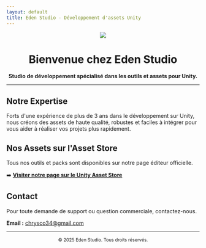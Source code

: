 ```yaml
---
layout: default
title: Eden Studio - Développement d'assets Unity
---
```


<p align="center">
  <img src="https://image.noelshack.com/fichiers/2025/33/4/1755181742-gemini-generated-image-9s6f9f9s6f9f9s6f.png">
</p>

<h1 align="center">Bienvenue chez Eden Studio</h1>

<p align="center">
  <strong>Studio de développement spécialisé dans les outils et assets pour Unity.</strong>
</p>

---

## Notre Expertise

Forts d'une expérience de plus de 3 ans dans le développement sur Unity, nous créons des assets de haute qualité, robustes et faciles à intégrer pour vous aider à réaliser vos projets plus rapidement.

## Nos Assets sur l'Asset Store

Tous nos outils et packs sont disponibles sur notre page éditeur officielle.

➡️ **[Visiter notre page sur le Unity Asset Store]([https://assetstore.unity.com/publishers/METTRE_VOTRE_ID_ICI](https://assetstore.unity.com/publishers/121384?preview=1))**


## Contact

Pour toute demande de support ou question commerciale, contactez-nous.

**Email :** [chrysco34@gmail.com](mailto:chrysco34@gmail.com)

---

<p align="center">
  <small>&copy; 2025 Eden Studio. Tous droits réservés.</small>
</p>
